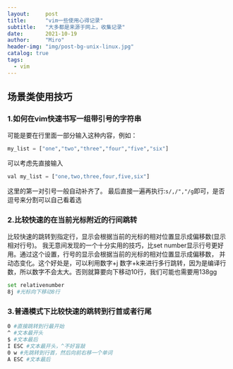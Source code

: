 ```yaml
---
layout:     post
title:      "vim一些使用心得记录"
subtitle:   "大多都是来源于网上，收集记录"
date:       2021-10-19
author:     "Miro"
header-img: "img/post-bg-unix-linux.jpg"
catalog: true
tags:
  - vim
---
```


## 场景类使用技巧

### 1.如何在vim快速书写一组带引号的字符串

可能是要在行里面一部分输入这种内容，例如：
```python
my_list = ["one","two","three","four","five","six"]
```
可以考虑先直接输入
```python
val my_list = ["one,two,three,four,five,six"]
```
这里的第一对引号一般自动补齐了。
最后直接一遍再执行:```s/,/","/g```即可，是否逗号来分割可以自己看着选

### 2.比较快速的在当前光标附近的行间跳转

比较快速的跳转到指定行，显示会根据当前的光标的相对位置显示成偏移数(显示相对行号)。
我无意间发现的一个十分实用的技巧，比set number显示行号更好用。通过这个设置，行号的显示会根据当前的光标的相对位置显示成偏移数，
并动态变化。这个好处是，可以利用数字+j 数字+k来进行多行跳转，因为是编译行数，所以数字不会太大。否则就算要向下移动10行，我们可能也需要用138gg
```bash
set relativenumber
8j #光标向下移动8行
```

### 3.普通模式下比较快速的跳转到行首或者行尾

```bash
0 #直接跳转到行最开始
^ #文本最开头
$ #文本最后
I ESC #文本最开头，^不好盲敲
0 w #先跳转到行首，然后向前右移一个单词
A ESC #文本最后
```